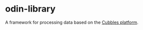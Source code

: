 # odin-library

A framework for processing data based on the [Cubbles platform](https://cubbles.github.io/).
